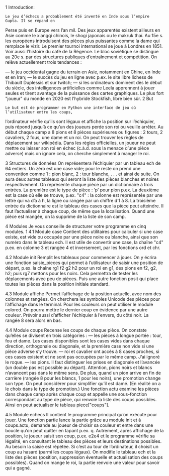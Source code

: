 1 Introduction:

    Le jeu d’échecs a probablement été inventé en Inde sous l’empire Gupta. Il se répand en
Perse puis en Europe vers l’an mil. Des jeux apparentés existent ailleurs en Asie comme le
xiangqi chinois, le shogi japonais ou le makruk thaï. Au 15e s. les européens introduisent des
pièces plus puissantes comme la dame qui remplace le vizir. Le premier tournoi international
se joue à Londres en 1851. Voir aussi l’histoire du café de la Régence. Le bloc soviétique se
distingue au 20e s. par des structures publiques d’entraînement et compétition. On relève
actuellement trois tendances :

— le jeu occidental gagne du terrain en Asie, notamment en Chine, en Inde et en Iran;
— le succès du jeu en ligne avec p.ex. le site libre lichess de Thibault Duplessis et sur twitch;
— si les ordinateurs dominent dès le début du siècle, des intelligences artificielles comme
Leela apprennent à jouer seules et tirent avantage de la puissance des cartes graphiques.
Le plus fort "joueur" du monde en 2020 est l’hybride Stockfish, libre bien sûr.
2 But

    Le but est de programmer en Python une interface de jeu où l’utilisateur entre les coups,
l’ordinateur vérifie qu’ils sont légaux et affiche la position sur l’échiquier, puis répond jusqu’à
ce qu’un des joueurs perde son roi ou veuille arrêter.
Au début chaque camp a 8 pions et 8 pièces supérieures ou figures : 2 tours, 2 cavaliers,
2 fous, une dame et un roi. On peut trouver les règles de déplacement sur wikipédia. Dans les
règles officielles, un joueur ne peut mettre ou laisser son roi en échec (c.à.d. sous la menace
d’une pièce adverse) mais on ignore cela, on cherche simplement à manger le roi.

3 Structures de données
    On représentera l’échiquier par un tableau ech de 64 entiers. Un zéro est une case vide;
pour le reste on prend une convention comme 1 : pion blanc, 2 : tour blanche, . . . et ainsi de
suite. On aura deux autres tableaux qui seront la liste des pièces blanches et noires respectivement. On représente chaque pièce par un dictionnaire à trois entrées. La première est le
    type de pièce : ’p’ pour pion p.ex. La deuxième est la case où elle se trouve, p.ex. "c4" : la
colonne est représentée par une lettre qui va d’a à h, la ligne ou rangée par un chiffre d’1 à 8.
La troisième entrée du dictionnaire est le tableau des cases que la pièce peut atteindre. Il faut
l’actualiser à chaque coup, de même que la localisation. Quand une pièce est mangée, on la
supprime de la liste de son camp.

4 Modules
    Je vous conseille de structurer votre programme en cinq modules.
1
4.1 Module case
    Contient des utilitaires pour calculer si une case existe, est vide ou occupée par une pièce
noire ou blanche, ainsi que son numéro dans le tableau ech. Il est utile de convertir une case,
la chaîne "c4" p.ex. en colonne 3 et rangée 4 et inversement, par les fonctions ord et chr.

4.2 Module init
    Remplit les tableaux pour commencer à jouer. On y écrira une fonction saisie_pieces
qui permet à l’utilisateur de saisir une position de départ, p.ex. la chaîne rg1 f2 g2 h2 pour
un roi en g1, des pions en f2, g2, h2; puis rg7 mettons pour les noirs. Cela permettra de tester
les déplacements avec peu de pièces. Puis une autre fonction posit qui place toutes les pièces
dans la position initiale standard.

4.3 Module affiche
    Permet l’affichage de la position actuelle, avec nom des colonnes et rangées. On cherchera
les symboles Unicode des pièces pour l’affichage dans le terminal. Pour les couleurs on peut
utiliser le module colored. On pourra mettre le dernier coup en évidence par une autre couleur. Prévoir aussi d’afficher l’échiquier à l’envers, du côté noir. La rangée 8 sera alors en bas.

4.4 Module coups
   Recense les coups de chaque pièce. On constate qu’elles se divisent en trois catégories :
— les pièces à longue portée : tour, fou et dame. Les cases disponibles sont les cases vides
dans chaque direction, orthogonale ou diagonale, et la première case non vide si une
pièce adverse s’y trouve.
— roi et cavalier ont accès à 8 cases proches, si ces cases existent et ne sont pas occupées
par le même camp. J’ai ignoré le roque.
— les pions. Il faut distinguer les prises en diagonale et l’avancée (un double pas est possible
au départ). Attention, pions noirs et blancs n’avancent pas dans le même sens. De plus,
quand un pion arrive en fin de carrière (rangée 8 pour les blancs, 1 pour les noirs),
une promotion change son type. On peut considérer pour simplifier qu’il est damé. (En
réalité on a le choix dans le type de promotion.)
Une fonction actu examine les pièces dans chaque camp après chaque coup et appelle une
sous-fonction correspondant au type de pièce, qui renvoie la liste des coups possibles. Ainsi
on peut actualiser le tableau piece["coups"].

4.5 Module echecs
   Il contient le programme principal qu’on exécute pour jouer. Une fonction partie lance
la partie grâce au module init et à coups.actu, demande au joueur de choisir sa couleur et
entre dans une boucle qu’on peut quitter en tapant p.ex. q. Autrement, après affichage de la
position, le joueur saisit son coup, p.ex. e2e4 et le programme vérifie sa légalité, en consultant
le tableau des pièces et leurs destinations possibles. Au besoin la saisie est répétée. Si c’est
au tour de l’ordinateur, il choisit un coup au hasard (parmi les coups légaux). On modifie le
tableau ech et la liste des pièces (position, suppression éventuelle et actualisation des coups
possibles). Quand on mange le roi, la partie renvoie une valeur pour savoir qui a gagné.
